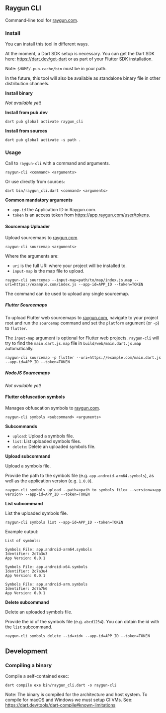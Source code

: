 ## Raygun CLI

Command-line tool for [raygun.com](https://raygun.com).

### Install

You can install this tool in different ways.

At the moment, a Dart SDK setup is necessary.
You can get the Dart SDK here: https://dart.dev/get-dart or as part of your Flutter SDK installation.

Note: `$HOME/.pub-cache/bin` must be in your path.

In the future, this tool will also be available as standalone binary file in other distribution channels.

**Install binary**

_Not available yet!_

**Install from pub.dev**

```
dart pub global activate raygun_cli 
```

**Install from sources**

```
dart pub global activate -s path .
```

### Usage

Call to `raygun-cli` with a command and arguments.

```
raygun-cli <command> <arguments>
```

Or use directly from sources:

```
dart bin/raygun_cli.dart <command> <arguments>
```

**Common mandatory arguments**

- `app-id` the Application ID in Raygun.com.
- `token` is an access token from https://app.raygun.com/user/tokens.

#### Sourcemap Uploader

Upload sourcemaps to [raygun.com](https://raygun.com).

```
raygun-cli sourcemap <arguments>
```

Where the arguments are:

- `uri` is the full URI where your project will be installed to.
- `input-map` is the map file to upload.

```
raygun-cli sourcemap --input-map=path/to/map/index.js.map --uri=https://example.com/index.js --app-id=APP_ID --token=TOKEN
```

The command can be used to upload any single sourcemap.

##### Flutter Sourcemaps

To upload Flutter web sourcemaps to [raygun.com](https://raygun.com), navigate to your project root and run the `sourcemap` command and set the `platform` argument (or `-p`) to `flutter`.

The `input-map` argument is optional for Flutter web projects. 
`raygun-cli` will try to find the `main.dart.js.map` file in `build/web/main.dart.js.map` automatically.

```
raygun-cli sourcemap -p flutter --uri=https://example.com/main.dart.js --app-id=APP_ID --token=TOKEN
```

##### NodeJS Sourcemaps

_Not available yet!_

#### Flutter obfuscation symbols

Manages obfuscation symbols to [raygun.com](https://raygun.com).

```
raygun-cli symbols <subcommand> <arguments>
```

**Subcommands**

- `upload`: Upload a symbols file.
- `list`: List uploaded symbols files.
- `delete`: Delete an uploaded symbols file.

**Upload subcommand**

Upload a symbols file.

Provide the path to the symbols file (e.g. `app.android-arm64.symbols`), as well as the application version (e.g. `1.0.0`).

```
raygun-cli symbols upload --path=<path to symbols file> --version=<app version> --app-id=APP_ID --token=TOKEN
```

**List subcommand**

List the uploaded symbols file.

```
raygun-cli symbols list --app-id=APP_ID --token=TOKEN
```

Example output:

```
List of symbols:

Symbols File: app.android-arm64.symbols
Identifier: 2c7a3u3
App Version: 0.0.1

Symbols File: app.android-x64.symbols
Identifier: 2c7a3u4
App Version: 0.0.1

Symbols File: app.android-arm.symbols
Identifier: 2c7a7k6
App Version: 0.0.1
```

**Delete subcommand**

Delete an uploaded symbols file.

Provide the id of the symbols file (e.g. `abcd1234`). You can obtain the id with the `list` subcommand.

```
raygun-cli symbols delete --id=<id> --app-id=APP_ID --token=TOKEN
```

## Development

### Compiling a binary

Compile a self-contained exec:

```
dart compile exe bin/raygun_cli.dart -o raygun-cli
```

Note: The binary is compiled for the architecture and host system. To compile for macOS and Windows we must setup CI VMs. See: https://dart.dev/tools/dart-compile#known-limitations

